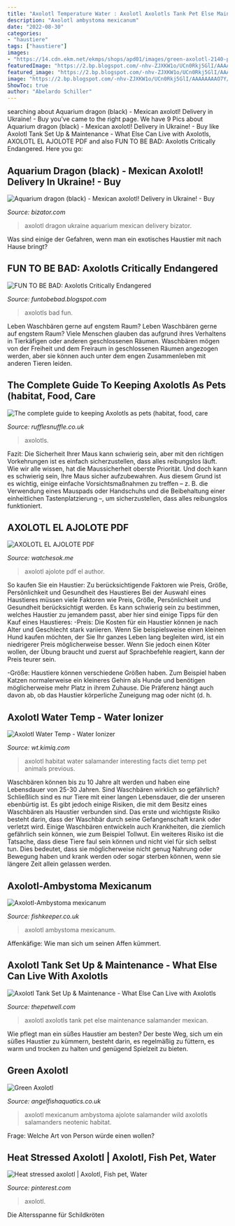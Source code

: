 ```yaml
---
title: "Axolotl Temperature Water : Axolotl Axolotls Tank Pet Else Maintenance Salamander Mexican"
description: "Axolotl ambystoma mexicanum"
date: "2022-08-30"
categories:
- "haustiere"
tags: ["haustiere"]
images:
- "https://14.cdn.ekm.net/ekmps/shops/apd01/images/green-axolotl-2140-p.jpg?v=1"
featuredImage: "https://2.bp.blogspot.com/-nhv-ZJXKW1o/UCn0Rkj5GlI/AAAAAAAAO7Y/hEGq40hMmTM/s640/ax13.jpg"
featured_image: "https://2.bp.blogspot.com/-nhv-ZJXKW1o/UCn0Rkj5GlI/AAAAAAAAO7Y/hEGq40hMmTM/s640/ax13.jpg"
image: "https://2.bp.blogspot.com/-nhv-ZJXKW1o/UCn0Rkj5GlI/AAAAAAAAO7Y/hEGq40hMmTM/s640/ax13.jpg"
ShowToc: true
author: "Abelardo Schiller"
---
```





	

		
searching about Aquarium dragon (black) - Mexican axolotl! Delivery in Ukraine! - Buy you've came to the right page. We have 9 Pics about Aquarium dragon (black) - Mexican axolotl! Delivery in Ukraine! - Buy like Axolotl Tank Set Up &amp; Maintenance - What Else Can Live with Axolotls, AXOLOTL EL AJOLOTE PDF and also FUN TO BE BAD: Axolotls Critically Endangered. Here you go:
		
    
## Aquarium Dragon (black) - Mexican Axolotl! Delivery In Ukraine! - Buy

<img loading=lazy src="http://img.bizator.com/a/2004027099/wmb/1-aquarium-dragon-black-mexican-axolotl-delivery-in-ukraine.jpg" onerror="this.onerror=null;this.src='https://tse1.mm.bing.net/th?id=OIP.KZeo5E0BPU9qQjDL-3PVnQHaFO&amp;pid=15.1';" alt="Aquarium dragon (black) - Mexican axolotl! Delivery in Ukraine! - Buy">

_Source: bizator.com_

>axolotl dragon ukraine aquarium mexican delivery bizator. 

	

Was sind einige der Gefahren, wenn man ein exotisches Haustier mit nach Hause bringt?

    
## FUN TO BE BAD: Axolotls Critically Endangered

<img loading=lazy src="https://2.bp.blogspot.com/-nhv-ZJXKW1o/UCn0Rkj5GlI/AAAAAAAAO7Y/hEGq40hMmTM/s640/ax13.jpg" onerror="this.onerror=null;this.src='https://tse1.mm.bing.net/th?id=OIP.ZlzVzjvHldAbw_liryjM7wHaE7&amp;pid=15.1';" alt="FUN TO BE BAD: Axolotls Critically Endangered">

_Source: funtobebad.blogspot.com_

>axolotls bad fun. 

	

Leben Waschbären gerne auf engstem Raum?
Leben Waschbären gerne auf engstem Raum? Viele Menschen glauben das aufgrund ihres Verhaltens in Tierkäfigen oder anderen geschlossenen Räumen. Waschbären mögen von der Freiheit und dem Freiraum in geschlossenen Räumen angezogen werden, aber sie können auch unter dem engen Zusammenleben mit anderen Tieren leiden.

    
## The Complete Guide To Keeping Axolotls As Pets (habitat, Food, Care

<img loading=lazy src="https://www.rufflesnuffle.co.uk/wp-content/uploads/2020/11/8.jpg" onerror="this.onerror=null;this.src='https://tse2.mm.bing.net/th?id=OIP.3qAkCM-ePjB3gG0LLGmJFAHaEK&amp;pid=15.1';" alt="The complete guide to keeping Axolotls as pets (habitat, food, care">

_Source: rufflesnuffle.co.uk_

>axolotls. 

	

Fazit: Die Sicherheit Ihrer Maus kann schwierig sein, aber mit den richtigen Vorkehrungen ist es einfach sicherzustellen, dass alles reibungslos läuft.
Wie wir alle wissen, hat die Maussicherheit oberste Priorität. Und doch kann es schwierig sein, Ihre Maus sicher aufzubewahren. Aus diesem Grund ist es wichtig, einige einfache Vorsichtsmaßnahmen zu treffen – z. B. die Verwendung eines Mauspads oder Handschuhs und die Beibehaltung einer einheitlichen Tastenplatzierung –, um sicherzustellen, dass alles reibungslos funktioniert.

    
## AXOLOTL EL AJOLOTE PDF

<img loading=lazy src="https://elpais.com/elpais/imagenes/2016/11/24/ciencia/1480009879_732010_1480065608_noticia_fotograma.jpg" onerror="this.onerror=null;this.src='https://tse3.mm.bing.net/th?id=OIP.5Cxwu7BnB_YWml15D45L1gHaEK&amp;pid=15.1';" alt="AXOLOTL EL AJOLOTE PDF">

_Source: watchesok.me_

>axolotl ajolote pdf el author. 

	

So kaufen Sie ein Haustier: Zu berücksichtigende Faktoren wie Preis, Größe, Persönlichkeit und Gesundheit des Haustieres
Bei der Auswahl eines Haustieres müssen viele Faktoren wie Preis, Größe, Persönlichkeit und Gesundheit berücksichtigt werden. Es kann schwierig sein zu bestimmen, welches Haustier zu jemandem passt, aber hier sind einige Tipps für den Kauf eines Haustieres:
-Preis: Die Kosten für ein Haustier können je nach Alter und Geschlecht stark variieren. Wenn Sie beispielsweise einen kleinen Hund kaufen möchten, der Sie Ihr ganzes Leben lang begleiten wird, ist ein niedrigerer Preis möglicherweise besser. Wenn Sie jedoch einen Köter wollen, der Übung braucht und zuerst auf Sprachbefehle reagiert, kann der Preis teurer sein.

-Größe: Haustiere können verschiedene Größen haben. Zum Beispiel haben Katzen normalerweise ein kleineres Gehirn als Hunde und benötigen möglicherweise mehr Platz in ihrem Zuhause. Die Präferenz hängt auch davon ab, ob das Haustier körperliche Zuneigung mag oder nicht (d. h.

    
## Axolotl Water Temp - Water Ionizer

<img loading=lazy src="https://animals.net/wp-content/uploads/2016/11/axolotl-1-650x425.jpg" onerror="this.onerror=null;this.src='https://tse3.mm.bing.net/th?id=OIP.M4pSlB42Nqmf4g_USWvI0wHaE1&amp;pid=15.1';" alt="Axolotl Water Temp - Water Ionizer">

_Source: wt.kimiq.com_

>axolotl habitat water salamander interesting facts diet temp pet animals previous. 

	

Waschbären können bis zu 10 Jahre alt werden und haben eine Lebensdauer von 25-30 Jahren.
Sind Waschbären wirklich so gefährlich? Schließlich sind es nur Tiere mit einer langen Lebensdauer, die der unseren ebenbürtig ist.
Es gibt jedoch einige Risiken, die mit dem Besitz eines Waschbären als Haustier verbunden sind. Das erste und wichtigste Risiko besteht darin, dass der Waschbär durch seine Gefangenschaft krank oder verletzt wird. Einige Waschbären entwickeln auch Krankheiten, die ziemlich gefährlich sein können, wie zum Beispiel Tollwut.
Ein weiteres Risiko ist die Tatsache, dass diese Tiere faul sein können und nicht viel für sich selbst tun. Dies bedeutet, dass sie möglicherweise nicht genug Nahrung oder Bewegung haben und krank werden oder sogar sterben können, wenn sie längere Zeit allein gelassen werden.

    
## Axolotl-Ambystoma Mexicanum

<img loading=lazy src="https://www.fishkeeper.co.uk/media/cache/2068x/databank/images/image/Axolotl_Ambystoma_mexicanum_.jpg" onerror="this.onerror=null;this.src='https://tse2.mm.bing.net/th?id=OIP.OGkQmEVHXXZSMgCHB1lCLQHaEz&amp;pid=15.1';" alt="Axolotl-Ambystoma mexicanum">

_Source: fishkeeper.co.uk_

>axolotl ambystoma mexicanum. 

	

Affenkäfige: Wie man sich um seinen Affen kümmert.

    
## Axolotl Tank Set Up &amp; Maintenance - What Else Can Live With Axolotls

<img loading=lazy src="http://thepetwell.com/wp-content/uploads/2019/10/Axolotl-Pictures-1030x588.jpg" onerror="this.onerror=null;this.src='https://tse4.mm.bing.net/th?id=OIP.PCnIG_Ni1DghUA8RVU5GzQHaEO&amp;pid=15.1';" alt="Axolotl Tank Set Up &amp; Maintenance - What Else Can Live with Axolotls">

_Source: thepetwell.com_

>axolotl axolotls tank pet else maintenance salamander mexican. 

	

Wie pflegt man ein süßes Haustier am besten?
Der beste Weg, sich um ein süßes Haustier zu kümmern, besteht darin, es regelmäßig zu füttern, es warm und trocken zu halten und genügend Spielzeit zu bieten.

    
## Green Axolotl

<img loading=lazy src="https://14.cdn.ekm.net/ekmps/shops/apd01/images/green-axolotl-2140-p.jpg?v=1" onerror="this.onerror=null;this.src='https://tse2.mm.bing.net/th?id=OIP.Wdj7eoW0ZKOTbGOYjHZHFwAAAA&amp;pid=15.1';" alt="Green Axolotl">

_Source: angelfishaquatics.co.uk_

>axolotl mexicanum ambystoma ajolote salamander wild axolotls salamanders neotenic habitat. 

	

Frage: Welche Art von Person würde einen wollen?

    
## Heat Stressed Axolotl | Axolotl, Fish Pet, Water

<img loading=lazy src="https://i.pinimg.com/originals/9e/ae/d1/9eaed124252deebf5ccb5e4344823070.jpg" onerror="this.onerror=null;this.src='https://tse1.mm.bing.net/th?id=OIP.c-gPa4Ql8rH1Sfu9BkRzkAAAAA&amp;pid=15.1';" alt="Heat stressed axolotl | Axolotl, Fish pet, Water">

_Source: pinterest.com_

>axolotl. 

	

Die Altersspanne für Schildkröten

